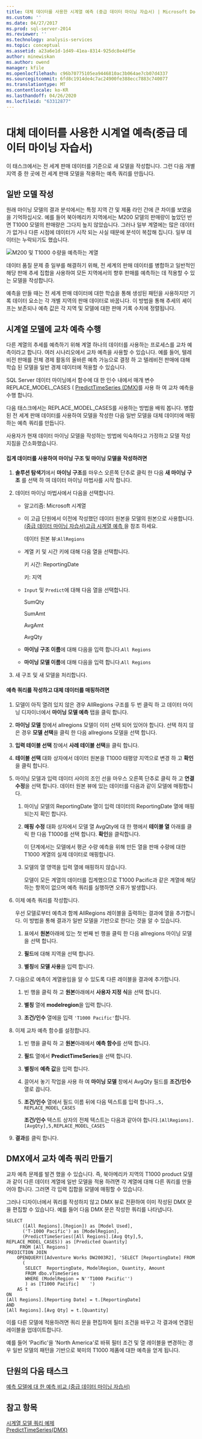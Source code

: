 ```yaml
---
title: 대체 데이터를 사용한 시계열 예측 (중급 데이터 마이닝 자습서) | Microsoft Docs
ms.custom: ''
ms.date: 04/27/2017
ms.prod: sql-server-2014
ms.reviewer: ''
ms.technology: analysis-services
ms.topic: conceptual
ms.assetid: a23a6e1d-1d49-41ea-8314-925dc8e4df5e
author: minewiskan
ms.author: owend
manager: kfile
ms.openlocfilehash: c96b70775105ea9446810ac3b064ae7cb07d4337
ms.sourcegitcommit: 6fd8c1914de4c7ac24900fe388ecc7883c740077
ms.translationtype: MT
ms.contentlocale: ko-KR
ms.lasthandoff: 04/26/2020
ms.locfileid: "63312877"
---
```

# <a name="time-series-predictions-using-replacement-data-intermediate-data-mining-tutorial"></a>대체 데이터를 사용한 시계열 예측(중급 데이터 마이닝 자습서)
  이 태스크에서는 전 세계 판매 데이터를 기준으로 새 모델을 작성합니다. 그런 다음 개별 지역 중 한 곳에 전 세계 판매 모델을 적용하는 예측 쿼리를 만듭니다.  
  
## <a name="building-a-general-model"></a>일반 모델 작성  
 원래 마이닝 모델의 결과 분석에서는 특정 지역 간 및 제품 라인 간에 큰 차이를 보였음을 기억하십시오. 예를 들어 북아메리카 지역에서는 M200 모델의 판매량이 높았던 반면 T1000 모델의 판매량은 그다지 높지 않았습니다. 그러나 일부 계열에는 많은 데이터가 없거나 다른 시점에 데이터가 시작 되는 사실 때문에 분석이 복잡해 집니다. 일부 데이터는 누락되기도 했습니다.  
  
 ![M200 및 T1000 수량을 예측하는 계열](../../2014/tutorials/media/6series-defaultforecasting.gif "M200 및 T1000 수량을 예측하는 계열")  
  
 데이터 품질 문제 중 일부를 해결하기 위해, 전 세계의 판매 데이터를 병합하고 일반적인 해당 판매 추세 집합을 사용하여 모든 지역에서의 향후 판매를 예측하는 데 적용할 수 있는 모델을 작성합니다.  
  
 예측을 만들 때는 전 세계 판매 데이터에 대한 학습을 통해 생성된 패턴을 사용하지만 기록 데이터 요소는 각 개별 지역의 판매 데이터로 바꿉니다. 이 방법을 통해 추세의 셰이프는 보존되나 예측 값은 각 지역 및 모델에 대한 판매 기록 수치에 정렬됩니다.  
  
## <a name="performing-cross-prediction-with-a-time-series-model"></a>시계열 모델에 교차 예측 수행  
 다른 계열의 추세를 예측하기 위해 계열 하나의 데이터를 사용하는 프로세스를 교차 예측이라고 합니다. 여러 시나리오에서 교차 예측을 사용할 수 있습니다. 예를 들어, 텔레비전 판매를 전체 경제 활동의 올바른 예측 가능으로 결정 하 고 텔레비전 판매에 대해 학습 된 모델을 일반 경제 데이터에 적용할 수 있습니다.  
  
 SQL Server 데이터 마이닝에서 함수에 대 한 인수 내에서 매개 변수 REPLACE_MODEL_CASES ( [PredictTimeSeries &#40;DMX&#41;](/sql/dmx/predicttimeseries-dmx)를 사용 하 여 교차 예측을 수행 합니다.  
  
 다음 태스크에서는 REPLACE_MODEL_CASES를 사용하는 방법을 배워 봅니다. 병합된 전 세계 판매 데이터를 사용하여 모델을 작성한 다음 일반 모델을 대체 데이터에 매핑하는 예측 쿼리를 만듭니다.  
  
 사용자가 현재 데이터 마이닝 모델을 작성하는 방법에 익숙하다고 가정하고 모델 작성 지침을 간소화했습니다.  
  
#### <a name="to-build-a-mining-structure-and-mining-model-using-the-aggregated-data"></a>집계 데이터를 사용하여 마이닝 구조 및 마이닝 모델을 작성하려면  
  
1.  **솔루션 탐색기**에서 **마이닝 구조**를 마우스 오른쪽 단추로 클릭 한 다음 **새 마이닝 구조** 를 선택 하 여 데이터 마이닝 마법사를 시작 합니다.  
  
2.  데이터 마이닝 마법사에서 다음을 선택합니다.  
  
    -   알고리즘: Microsoft 시계열  
  
    -   이 고급 단원에서 이전에 작성했던 데이터 원본을 모델의 원본으로 사용합니다. [&#40;중급 데이터 마이닝 자습서&#41;고급 시계열 예측 ](../../2014/tutorials/advanced-time-series-predictions-intermediate-data-mining-tutorial.md)을 참조 하세요.  
  
         데이터 원본 뷰:`AllRegions`  
  
    -   계열 키 및 시간 키에 대해 다음 열을 선택합니다.  
  
         키 시간: ReportingDate  
  
         키: 지역  
  
    -   `Input` 및 `Predict`에 대해 다음 열을 선택합니다.  
  
         SumQty  
  
         SumAmt  
  
         AvgAmt  
  
         AvgQty  
  
    -   **마이닝 구조 이름**에 대해 다음을 입력 합니다.`All Regions`  
  
    -   **마이닝 모델 이름**에 대해 다음을 입력 합니다.`All Regions`  
  
3.  새 구조 및 새 모델을 처리합니다.  
  
#### <a name="to-build-the-prediction-query-and-map-the-replacement-data"></a>예측 쿼리를 작성하고 대체 데이터를 매핑하려면  
  
1.  모델이 아직 열려 있지 않은 경우 AllRegions 구조를 두 번 클릭 하 고 데이터 마이닝 디자이너에서 **마이닝 모델 예측** 탭을 클릭 합니다.  
  
2.  **마이닝 모델** 창에서 allregions 모델이 이미 선택 되어 있어야 합니다. 선택 하지 않은 경우 **모델 선택**을 클릭 한 다음 allregions 모델을 선택 합니다.  
  
3.  **입력 테이블 선택** 창에서 **사례 테이블 선택**을 클릭 합니다.  
  
4.  **테이블 선택** 대화 상자에서 데이터 원본을 T1000 태평양 지역으로 변경 하 고 **확인**을 클릭 합니다.  
  
5.  마이닝 모델과 입력 데이터 사이의 조인 선을 마우스 오른쪽 단추로 클릭 하 고 **연결 수정**을 선택 합니다. 데이터 원본 뷰에 있는 데이터를 다음과 같이 모델에 매핑합니다.  
  
    1.  마이닝 모델의 ReportingDate 열이 입력 데이터의 ReportingDate 열에 매핑되는지 확인 합니다.  
  
    2.  **매핑 수정** 대화 상자에서 모델 열 AvgQty에 대 한 행에서 **테이블 열** 아래를 클릭 한 다음 T1000를 선택 합니다. **확인**을 클릭합니다.  
  
         이 단계에서는 모델에서 평균 수량 예측을 위해 만든 열을 판매 수량에 대한 T1000 계열의 실제 데이터로 매핑합니다.  
  
    3.  모델의 열 영역을 입력 열에 매핑하지 않습니다.  
  
         모델이 모든 계열의 데이터를 집계했으므로 T1000 Pacific과 같은 계열에 해당하는 항목이 없으며 예측 쿼리를 실행하면 오류가 발생합니다.  
  
6.  이제 예측 쿼리를 작성합니다.  
  
     우선 모델로부터 예측과 함께 AllRegions 레이블을 출력하는 결과에 열을 추가합니다. 이 방법을 통해 결과가 일반 모델을 기반으로 한다는 것을 알 수 있습니다.  
  
    1.  표에서 **원본**아래에 있는 첫 번째 빈 행을 클릭 한 다음 allregions 마이닝 모델을 선택 합니다.  
  
    2.  **필드**에 대해 지역을 선택 합니다.  
  
    3.  **별칭**에 **모델 사용**을 입력 합니다.  
  
7.  다음으로 예측이 계열용임을 알 수 있도록 다른 레이블을 결과에 추가합니다.  
  
    1.  빈 행을 클릭 하 고 **원본**아래에서 **사용자 지정 식**을 선택 합니다.  
  
    2.  **별칭** 열에 **modelregion**을 입력 합니다.  
  
    3.  **조건/인수** 열에을 입력 `'T1000 Pacific'`합니다.  
  
8.  이제 교차 예측 함수를 설정합니다.  
  
    1.  빈 행을 클릭 하 고 **원본**아래에서 **예측 함수**를 선택 합니다.  
  
    2.  **필드** 열에서 **PredictTimeSeries**을 선택 합니다.  
  
    3.  **별칭**에 **예측 값**을 입력 합니다.  
  
    4.  끌어서 놓기 작업을 사용 하 여 **마이닝 모델** 창에서 AvgQty 필드를 **조건/인수** 열로 끕니다.  
  
    5.  **조건/인수** 열에서 필드 이름 뒤에 다음 텍스트를 입력 합니다.`,5, REPLACE_MODEL_CASES`  
  
         **조건/인수** 텍스트 상자의 전체 텍스트는 다음과 같아야 합니다.`[AllRegions].[AvgQty],5,REPLACE_MODEL_CASES`  
  
9. **결과**를 클릭 합니다.  
  
## <a name="creating-the-cross-prediction-query-in-dmx"></a>DMX에서 교차 예측 쿼리 만들기  
 교차 예측 문제를 발견 했을 수 있습니다. 즉, 북아메리카 지역의 T1000 product 모델과 같이 다른 데이터 계열에 일반 모델을 적용 하려면 각 계열에 대해 다른 쿼리를 만들어야 합니다. 그러면 각 입력 집합을 모델에 매핑할 수 있습니다.  
  
 그러나 디자이너에서 쿼리를 작성하지 않고 DMX 뷰로 전환하여 이미 작성된 DMX 문을 편집할 수 있습니다. 예를 들어 다음 DMX 문은 작성한 쿼리를 나타냅니다.  
  
```  
SELECT  
      ([All Regions].[Region]) as [Model Used],  
      ('T-1000 Pacific') as [ModelRegion],  
      (PredictTimeSeries([All Regions].[Avg Qty],5, REPLACE_MODEL_CASES)) as [Predicted Quantity]  
     FROM [All Regions]  
PREDICTION JOIN  
    OPENQUERY([Adventure Works DW2003R2], 'SELECT [ReportingDate] FROM  
      (  
       SELECT  ReportingDate, ModelRegion, Quantity, Amount   
       FROM dbo.vTimeSeries   
       WHERE (ModelRegion = N''T1000 Pacific'')  
       ) as [T1000 Pacific]    ')   
    AS t  
ON   
[All Regions].[Reporting Date] = t.[ReportingDate]   
AND   
[All Regions].[Avg Qty] = t.[Quantity]  
```  
  
 이를 다른 모델에 적용하려면 쿼리 문을 편집하여 필터 조건을 바꾸고 각 결과에 연결된 레이블을 업데이트합니다.  
  
 예를 들어 'Pacific'을 'North America'로 바꿔 필터 조건 및 열 레이블을 변경하는 경우 일반 모델의 패턴을 기반으로 북미의 T1000 제품에 대한 예측을 얻게 됩니다.  
  
## <a name="next-task-in-lesson"></a>단원의 다음 태스크  
 [예측 모델에 대 한 예측 비교 &#40;중급 데이터 마이닝 자습서&#41;](../../2014/tutorials/comparing-predictions-for-forecasting-models-intermediate-data-mining-tutorial.md)  
  
## <a name="see-also"></a>참고 항목  
 [시계열 모델 쿼리 예제](../../2014/analysis-services/data-mining/time-series-model-query-examples.md)   
 [PredictTimeSeries&#40;DMX&#41;](/sql/dmx/predicttimeseries-dmx)  
  
  
